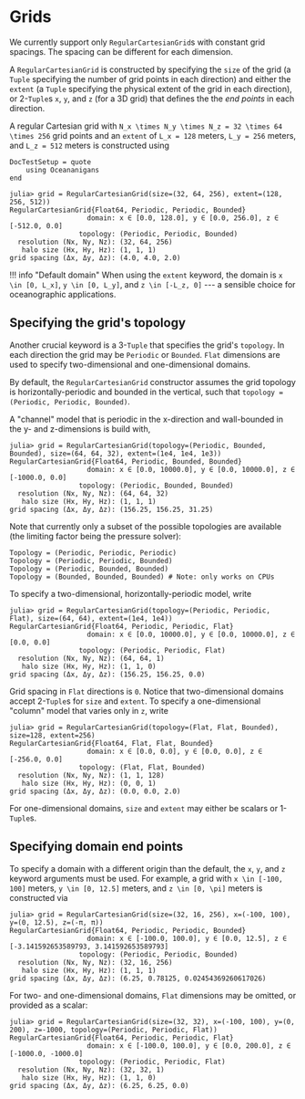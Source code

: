 # Grids

We currently support only `RegularCartesianGrid`s with constant grid spacings.
The spacing can be different for each dimension.

A `RegularCartesianGrid` is constructed by specifying the `size` of the grid (a `Tuple` specifying the number of
grid points in each direction) and either the `extent` (a `Tuple` specifying the physical extent of the grid in
each direction), or 2-`Tuple`s `x`, `y`, and `z` (for a 3D grid) that defines the the _end points_ in each direction.

A regular Cartesian grid with ``N_x \times N_y \times N_z = 32 \times 64 \times 256`` grid points and an `extent` of
``L_x = 128`` meters, ``L_y = 256`` meters, and ``L_z = 512`` meters is constructed using

```@meta
DocTestSetup = quote
    using Oceananigans
end
```

```jldoctest
julia> grid = RegularCartesianGrid(size=(32, 64, 256), extent=(128, 256, 512))
RegularCartesianGrid{Float64, Periodic, Periodic, Bounded}
                   domain: x ∈ [0.0, 128.0], y ∈ [0.0, 256.0], z ∈ [-512.0, 0.0]
                 topology: (Periodic, Periodic, Bounded)
  resolution (Nx, Ny, Nz): (32, 64, 256)
   halo size (Hx, Hy, Hz): (1, 1, 1)
grid spacing (Δx, Δy, Δz): (4.0, 4.0, 2.0)
```

!!! info "Default domain"
    When using the `extent` keyword, the domain is ``x \in [0, L_x]``, ``y \in [0, L_y]``, and ``z \in [-L_z, 0]``
    --- a sensible choice for oceanographic applications.

## Specifying the grid's topology

Another crucial keyword is a 3-`Tuple` that specifies the grid's `topology`.
In each direction the grid may be `Periodic` or `Bounded`.
`Flat` dimensions are used to specify two-dimensional and one-dimensional domains. 

By default, the `RegularCartesianGrid` constructor assumes the grid topology is horizontally-periodic
and bounded in the vertical, such that `topology = (Periodic, Periodic, Bounded)`.

A "channel" model that is periodic in the x-direction and wall-bounded
in the y- and z-dimensions is build with,

```jldoctest
julia> grid = RegularCartesianGrid(topology=(Periodic, Bounded, Bounded), size=(64, 64, 32), extent=(1e4, 1e4, 1e3))
RegularCartesianGrid{Float64, Periodic, Bounded, Bounded}
                   domain: x ∈ [0.0, 10000.0], y ∈ [0.0, 10000.0], z ∈ [-1000.0, 0.0]
                 topology: (Periodic, Bounded, Bounded)
  resolution (Nx, Ny, Nz): (64, 64, 32)
   halo size (Hx, Hy, Hz): (1, 1, 1)
grid spacing (Δx, Δy, Δz): (156.25, 156.25, 31.25)
```

Note that currently only a subset of the possible topologies are available (the limiting factor being the pressure solver):

```
Topology = (Periodic, Periodic, Periodic)
Topology = (Periodic, Periodic, Bounded)
Topology = (Periodic, Bounded, Bounded)
Topology = (Bounded, Bounded, Bounded) # Note: only works on CPUs
```

To specify a two-dimensional, horizontally-periodic model, write

```jldoctest
julia> grid = RegularCartesianGrid(topology=(Periodic, Periodic, Flat), size=(64, 64), extent=(1e4, 1e4))
RegularCartesianGrid{Float64, Periodic, Periodic, Flat}
                   domain: x ∈ [0.0, 10000.0], y ∈ [0.0, 10000.0], z ∈ [0.0, 0.0]
                 topology: (Periodic, Periodic, Flat)
  resolution (Nx, Ny, Nz): (64, 64, 1)
   halo size (Hx, Hy, Hz): (1, 1, 0)
grid spacing (Δx, Δy, Δz): (156.25, 156.25, 0.0)
```

Grid spacing in `Flat` directions is `0`. Notice that two-dimensional domains accept 2-`Tuple`s
for `size` and `extent`. To specify a one-dimensional "column" model that varies only in ``z``, write

```jldoctest
julia> grid = RegularCartesianGrid(topology=(Flat, Flat, Bounded), size=128, extent=256)
RegularCartesianGrid{Float64, Flat, Flat, Bounded}
                   domain: x ∈ [0.0, 0.0], y ∈ [0.0, 0.0], z ∈ [-256.0, 0.0]
                 topology: (Flat, Flat, Bounded)
  resolution (Nx, Ny, Nz): (1, 1, 128)
   halo size (Hx, Hy, Hz): (0, 0, 1)
grid spacing (Δx, Δy, Δz): (0.0, 0.0, 2.0)
```

For one-dimensional domains, `size` and `extent` may either be scalars or 1-`Tuple`s.

## Specifying domain end points

To specify a domain with a different origin than the default, the `x`, `y`, and `z` keyword arguments must be used.
For example, a grid with ``x \in [-100, 100]`` meters, ``y \in [0, 12.5]`` meters, and ``z \in [0, \pi]`` meters
is constructed via

```jldoctest
julia> grid = RegularCartesianGrid(size=(32, 16, 256), x=(-100, 100), y=(0, 12.5), z=(-π, π))
RegularCartesianGrid{Float64, Periodic, Periodic, Bounded}
                   domain: x ∈ [-100.0, 100.0], y ∈ [0.0, 12.5], z ∈ [-3.141592653589793, 3.141592653589793]
                 topology: (Periodic, Periodic, Bounded)
  resolution (Nx, Ny, Nz): (32, 16, 256)
   halo size (Hx, Hy, Hz): (1, 1, 1)
grid spacing (Δx, Δy, Δz): (6.25, 0.78125, 0.02454369260617026)
```

For two- and one-dimensional domains, `Flat` dimensions may be omitted, or provided as a scalar:

```jldoctest
julia> grid = RegularCartesianGrid(size=(32, 32), x=(-100, 100), y=(0, 200), z=-1000, topology=(Periodic, Periodic, Flat))
RegularCartesianGrid{Float64, Periodic, Periodic, Flat}
                   domain: x ∈ [-100.0, 100.0], y ∈ [0.0, 200.0], z ∈ [-1000.0, -1000.0]
                 topology: (Periodic, Periodic, Flat)
  resolution (Nx, Ny, Nz): (32, 32, 1)
   halo size (Hx, Hy, Hz): (1, 1, 0)
grid spacing (Δx, Δy, Δz): (6.25, 6.25, 0.0)
```
